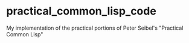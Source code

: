 # practical_common_lisp_code
My implementation of the practical portions of Peter Seibel's "Practical Common Lisp"
